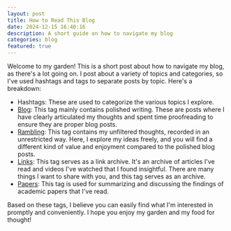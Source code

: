 ```yaml
---
layout: post
title: How to Read This Blog
date: 2024-12-15 16:40:16
description: A short guide on how to navigate my blog
categories: blog
featured: true
---
```


Welcome to my garden! This is a short post about how to navigate my blog, as there's a lot going on. I post about a variety of topics and categories, so I've used hashtags and tags to separate posts by topic. Here's a breakdown:

*   Hashtags: These are used to categorize the various topics I explore.
*   [Blog](https://ht0324.github.io/blog/category/blog): This tag mainly contains polished writing. These are posts where I have clearly articulated my thoughts and spent time proofreading to ensure they are proper blog posts.
*   [Rambling](https://ht0324.github.io/blog/category/rambling): This tag contains my unfiltered thoughts, recorded in an unrestricted way. Here, I explore my ideas freely, and you will find a different kind of value and enjoyment compared to the polished blog posts.
*   [Links](https://ht0324.github.io/blog/category/links): This tag serves as a link archive. It's an archive of articles I've read and videos I've watched that I found insightful. There are many things I want to share with you, and this tag serves as an archive.
*   [Papers](https://ht0324.github.io/blog/category/papers): This tag is used for summarizing and discussing the findings of academic papers that I've read.

Based on these tags, I believe you can easily find what I'm interested in promptly and conveniently. I hope you enjoy my garden and my food for thought!


